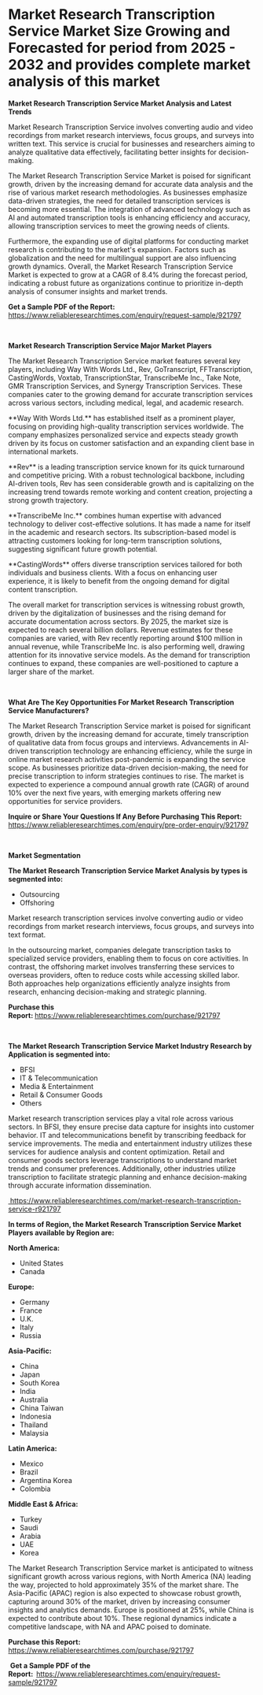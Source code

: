 <p><h1>Market Research Transcription Service Market Size Growing and Forecasted for period from 2025 - 2032 and provides complete market analysis of this market</h1></p><p><strong>Market Research Transcription Service Market Analysis and Latest Trends</strong></p>
<p><p>Market Research Transcription Service involves converting audio and video recordings from market research interviews, focus groups, and surveys into written text. This service is crucial for businesses and researchers aiming to analyze qualitative data effectively, facilitating better insights for decision-making.</p><p>The Market Research Transcription Service Market is poised for significant growth, driven by the increasing demand for accurate data analysis and the rise of various market research methodologies. As businesses emphasize data-driven strategies, the need for detailed transcription services is becoming more essential. The integration of advanced technology such as AI and automated transcription tools is enhancing efficiency and accuracy, allowing transcription services to meet the growing needs of clients.</p><p>Furthermore, the expanding use of digital platforms for conducting market research is contributing to the market's expansion. Factors such as globalization and the need for multilingual support are also influencing growth dynamics. Overall, the Market Research Transcription Service Market is expected to grow at a CAGR of 8.4% during the forecast period, indicating a robust future as organizations continue to prioritize in-depth analysis of consumer insights and market trends.</p></p>
<p><strong>Get a Sample PDF of the Report:&nbsp;</strong> <a href="https://www.reliableresearchtimes.com/enquiry/request-sample/921797?utm_campaign=3116&utm_medium=2&utm_source=Github&utm_content=ia&utm_term=18042025&utm_id=market-research-transcription-service">https://www.reliableresearchtimes.com/enquiry/request-sample/921797</a></p>
<p>&nbsp;</p>
<p><strong>Market Research Transcription Service Major Market Players</strong></p>
<p><p>The Market Research Transcription Service market features several key players, including Way With Words Ltd., Rev, GoTranscript, FFTranscription, CastingWords, Voxtab, TranscriptionStar, TranscribeMe Inc., Take Note, GMR Transcription Services, and Synergy Transcription Services. These companies cater to the growing demand for accurate transcription services across various sectors, including medical, legal, and academic research.</p><p>**Way With Words Ltd.** has established itself as a prominent player, focusing on providing high-quality transcription services worldwide. The company emphasizes personalized service and expects steady growth driven by its focus on customer satisfaction and an expanding client base in international markets.</p><p>**Rev** is a leading transcription service known for its quick turnaround and competitive pricing. With a robust technological backbone, including AI-driven tools, Rev has seen considerable growth and is capitalizing on the increasing trend towards remote working and content creation, projecting a strong growth trajectory.</p><p>**TranscribeMe Inc.** combines human expertise with advanced technology to deliver cost-effective solutions. It has made a name for itself in the academic and research sectors. Its subscription-based model is attracting customers looking for long-term transcription solutions, suggesting significant future growth potential.</p><p>**CastingWords** offers diverse transcription services tailored for both individuals and business clients. With a focus on enhancing user experience, it is likely to benefit from the ongoing demand for digital content transcription.</p><p>The overall market for transcription services is witnessing robust growth, driven by the digitalization of businesses and the rising demand for accurate documentation across sectors. By 2025, the market size is expected to reach several billion dollars. Revenue estimates for these companies are varied, with Rev recently reporting around $100 million in annual revenue, while TranscribeMe Inc. is also performing well, drawing attention for its innovative service models. As the demand for transcription continues to expand, these companies are well-positioned to capture a larger share of the market.</p></p>
<p>&nbsp;</p>
<p><strong>What Are The Key Opportunities For Market Research Transcription Service Manufacturers?</strong></p>
<p><p>The Market Research Transcription Service market is poised for significant growth, driven by the increasing demand for accurate, timely transcription of qualitative data from focus groups and interviews. Advancements in AI-driven transcription technology are enhancing efficiency, while the surge in online market research activities post-pandemic is expanding the service scope. As businesses prioritize data-driven decision-making, the need for precise transcription to inform strategies continues to rise. The market is expected to experience a compound annual growth rate (CAGR) of around 10% over the next five years, with emerging markets offering new opportunities for service providers.</p></p>
<p><strong>Inquire or Share Your Questions If Any Before Purchasing This Report:</strong> <a href="https://www.reliableresearchtimes.com/enquiry/pre-order-enquiry/921797?utm_campaign=3116&utm_medium=2&utm_source=Github&utm_content=ia&utm_term=18042025&utm_id=market-research-transcription-service">https://www.reliableresearchtimes.com/enquiry/pre-order-enquiry/921797</a></p>
<p>&nbsp;</p>
<p><strong>Market Segmentation</strong></p>
<p><strong>The Market Research Transcription Service Market Analysis by types is segmented into:</strong></p>
<p><ul><li>Outsourcing</li><li>Offshoring</li></ul></p>
<p><p>Market research transcription services involve converting audio or video recordings from market research interviews, focus groups, and surveys into text format. </p><p>In the outsourcing market, companies delegate transcription tasks to specialized service providers, enabling them to focus on core activities. In contrast, the offshoring market involves transferring these services to overseas providers, often to reduce costs while accessing skilled labor. Both approaches help organizations efficiently analyze insights from research, enhancing decision-making and strategic planning.</p></p>
<p><strong>Purchase this Report:&nbsp;</strong><a href="https://www.reliableresearchtimes.com/purchase/921797?utm_campaign=3116&utm_medium=2&utm_source=Github&utm_content=ia&utm_term=18042025&utm_id=market-research-transcription-service">https://www.reliableresearchtimes.com/purchase/921797</a></p>
<p>&nbsp;</p>
<p><strong>The Market Research Transcription Service Market Industry Research by Application is segmented into:</strong></p>
<p><ul><li>BFSI</li><li>IT & Telecommunication</li><li>Media & Entertainment</li><li>Retail & Consumer Goods</li><li>Others</li></ul></p>
<p><p>Market research transcription services play a vital role across various sectors. In BFSI, they ensure precise data capture for insights into customer behavior. IT and telecommunications benefit by transcribing feedback for service improvements. The media and entertainment industry utilizes these services for audience analysis and content optimization. Retail and consumer goods sectors leverage transcriptions to understand market trends and consumer preferences. Additionally, other industries utilize transcription to facilitate strategic planning and enhance decision-making through accurate information dissemination.</p></p>
<p><a href="https://www.reliableresearchtimes.com/market-research-transcription-service-r921797?utm_campaign=3116&utm_medium=2&utm_source=Github&utm_content=ia&utm_term=18042025&utm_id=market-research-transcription-service">&nbsp;https://www.reliableresearchtimes.com/market-research-transcription-service-r921797</a></p>
<p><strong>In terms of Region, the Market Research Transcription Service Market Players available by Region are:</strong></p>
<p>
    <p> <strong> North America: </strong>
        <ul>
            <li>United States</li>
            <li>Canada</li>
        </ul>
        </p> 
    <p> <strong> Europe: </strong>
        <ul>
            <li>Germany</li>
            <li>France</li>
            <li>U.K.</li>
            <li>Italy</li>
            <li>Russia</li>
        </ul>
        </p> 
    <p> <strong> Asia-Pacific: </strong>
        <ul>
            <li>China</li>
            <li>Japan</li>
            <li>South Korea</li>
            <li>India</li>
            <li>Australia</li>
            <li>China Taiwan</li>
            <li>Indonesia</li>
            <li>Thailand</li>
            <li>Malaysia</li>
        </ul>
        </p> 
    <p> <strong> Latin America: </strong>
        <ul>
            <li>Mexico</li>
            <li>Brazil</li>
            <li>Argentina Korea</li>
            <li>Colombia</li>
        </ul>
        </p> 
    <p> <strong> Middle East & Africa: </strong>
        <ul>
            <li>Turkey</li>
            <li>Saudi</li>
            <li>Arabia</li>
            <li>UAE</li>
            <li>Korea</li>
        </ul>
    </p>
    </p>
<p><p>The Market Research Transcription Service market is anticipated to witness significant growth across various regions, with North America (NA) leading the way, projected to hold approximately 35% of the market share. The Asia-Pacific (APAC) region is also expected to showcase robust growth, capturing around 30% of the market, driven by increasing consumer insights and analytics demands. Europe is positioned at 25%, while China is expected to contribute about 10%. These regional dynamics indicate a competitive landscape, with NA and APAC poised to dominate.</p></p>
<p><strong>Purchase this Report: </strong><a href="https://www.reliableresearchtimes.com/purchase/921797?utm_campaign=3116&utm_medium=2&utm_source=Github&utm_content=ia&utm_term=18042025&utm_id=market-research-transcription-service">https://www.reliableresearchtimes.com/purchase/921797</a></p>
<p>&nbsp;<strong>Get a Sample PDF of the Report:&nbsp;&nbsp;</strong><a href="https://www.reliableresearchtimes.com/enquiry/request-sample/921797?utm_campaign=3116&utm_medium=2&utm_source=Github&utm_content=ia&utm_term=18042025&utm_id=market-research-transcription-service">https://www.reliableresearchtimes.com/enquiry/request-sample/921797</a></p>
<p><strong></strong></p>
<p><p></p><p></p><p></p></p>